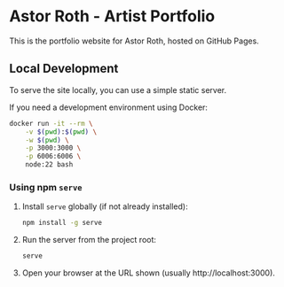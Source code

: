 # Astor Roth - Artist Portfolio

This is the portfolio website for Astor Roth, hosted on GitHub Pages.

## Local Development

To serve the site locally, you can use a simple static server.

If you need a development environment using Docker:

```bash
docker run -it --rm \
    -v $(pwd):$(pwd) \
    -w $(pwd) \
    -p 3000:3000 \
    -p 6006:6006 \
    node:22 bash
```

### Using npm `serve`

1. Install `serve` globally (if not already installed):
    ```bash
    npm install -g serve
    ```

2. Run the server from the project root:
    ```bash
    serve
    ```

3. Open your browser at the URL shown (usually http://localhost:3000).

